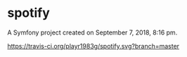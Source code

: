 spotify
=======

A Symfony project created on September 7, 2018, 8:16 pm.

https://travis-ci.org/playr1983g/spotify.svg?branch=master
